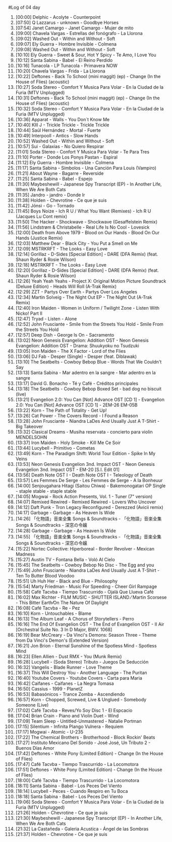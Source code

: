 #Log of 04 day

1. [00:00] Delphic - Acolyte - Counterpoint
1. [07:50] Q Lazzarus - unknown - Goodbye Horses
1. [07:54] Janet Camargo - Janet Camargo - Mujer de mito
1. [09:00] Chavela Vargas - Estrellas del fonógrafo - La Llorona
1. [09:02] Washed Out - Within and Without - Soft
1. [09:07] Ely Guerra - Hombre Invisible - Colmena
1. [09:08] Washed Out - Within and Without - Soft
1. [10:10] Ely Guerra - Sweet & Sour, Hot Y Spicy - Te Amo, I Love You
1. [10:12] Santa Sabina - Babel - El Reino Perdido
1. [10:16] Tunacola - LP Tunacola - Primavera NOW
1. [10:20] Chavela Vargas - Frida - La Llorona
1. [10:22] Deftones - Back To School (mini maggit) (ep) - Change (In the House of Flies) (acoustic)
1. [10:27] Soda Stereo - Comfort Y Musica Para Volar - En la Ciudad de la Furia (MTV Unplugged)
1. [10:31] Deftones - Back To School (mini maggit) (ep) - Change (In the House of Flies) (acoustic)
1. [10:32] Soda Stereo - Comfort Y Musica Para Volar - En la Ciudad de la Furia (MTV Unplugged)
1. [10:36] Apparat - Walls - You Don´t Know Me
1. [10:40] KIll J - Trickle Trickle - Trickle Trickle
1. [10:44] Saúl Hernández - Mortal - Fuerte
1. [10:49] Interpooll - Antics - Slow Hands
1. [10:52] Washed Out - Within and Without - Soft
1. [10:57] Sui - Galaxias - No Quiero Respirar
1. [11:01] Soda Stereo - Confort Y Musica Para Volar - Te Para Tres
1. [11:10] Porter - Donde Los Ponys Pastan - Espiral
1. [11:12] Ely Guerra - Hombre Invisible - Colmena
1. [11:17] Santa Sabina - Símbolos - Una Canción Para Louis (Vampiro)
1. [11:21] About Wayne - Bagarre - Reverside
1. [11:25] Santa Sabina - Babel - Espejo
1. [11:30] Maybeshewill - Japanese Spy Transcript (EP) - In Another Life, When We Are Both Cats
1. [11:35] Jandro - jandro - Donde Ir
1. [11:38] Holden - Chevrotine - Ce que je suis
1. [11:42] Jónsi - Go - Tornado
1. [11:45] Boys Noize - Ich R U / What You Want (Remixes) - Ich R U (Jacques Lu Cont remix)
1. [11:50] The Hacker - Shockwave - Shockwave (Gesaffelstein Remix)
1. [11:56] Lindstrøm & Christabelle - Real Life Is No Cool - Lovesick
1. [12:00] Death from Above 1979 - Blood on Our Hands - Blood On Our Hands (Justice Remix)
1. [12:03] Matthew Dear - Black City - You Put a Smell on Me
1. [12:09] MSTRKRFT - The Looks - Easy Love
1. [12:14] Gorillaz - D-Sides [Special Edition] - DARE (DFA Remix) (feat. Shaun Ryder & Rosie Wilson)
1. [12:18] MSTRKRFT - The Looks - Easy Love
1. [12:20] Gorillaz - D-Sides [Special Edition] - DARE (DFA Remix) (feat. Shaun Ryder & Rosie Wilson)
1. [12:26] Yeah Yeah Yeahs - Project X: Original Motion Picture Soundtrack (Deluxe Edition) - Heads Will Roll (A-Trak Remix)
1. [12:29] ZZT - Partys Over Earth - Partys Over Los Angeles
1. [12:34] Martin Solveig - The Night Out EP - The Night Out (A-Trak Remix)
1. [12:40] Iron Maiden - Women in Uniform / Twilight Zone - Listen With Nicko! Part II
1. [12:47] Tryad - Listen - Alone
1. [12:52] John Frusciante - Smile from the Streets You Hold - Smile From the Streets You Hold
1. [12:57] Deep Dish - George Is On - Sacramento
1. [13:02] Neon Genesis Evangelion: Addition OST - Neon Genesis Evangelion: Addition OST - Drama: Shuukyoku no Tsudzuki
1. [13:05] Iron Maiden - The X Factor - Lord of the Flies
1. [13:06] DJ Fab - Desper (Single) - Desper (feat. Diblawak)
1. [13:10] The Seatbelts - Cowboy Bebop Blue - Words That We Couldn't Say
1. [13:13] Santa Sabina - Mar adentro en la sangre - Mar adentro en la sangre
1. [13:17] David G. Bonacho - Té y Café - Créditos principales
1. [13:18] The Seatbelts - Cowboy Bebop Boxed Set - bad dog no biscuit (live)
1. [13:21] Evangelion 2.0: You Can [Not] Advance OST [CD 1] - Evangelion 2.0: You Can [Not] Advance OST [CD 1] - 2EM-26 EM-05B
1. [13:22] Korn - The Path of Totality - Get Up!
1. [13:26] Cat Power - The Covers Record - I Found a Reason
1. [13:28] John Frusciante - Niandra LaDes And Usually Just A T-Shirt - Big Takeover
1. [13:32] Clasical Dreams - Musiha reservata - concierto para violin MENDELSOHN
1. [13:37] Iron Maiden - Holy Smoke - Kill Me Ce Soir
1. [13:44] Lucybell - Primitivo - Cometas
1. [13:49] Korn - The Paradigm Shift: World Tour Edition - Spike In My Veins
1. [13:53] Neon Genesis Evangelion 3nd. Impact OST - Neon Genesis Evangelion 3nd. Impact OST - EM-20 [S.I. Edit 01]
1. [13:56] Death Note OST I - Death Note OST I - Teleology of Death
1. [13:57] Les Femmes De Serge - Les Femmes de Serge - A la Bonheuur
1. [14:00] Senjougahara Hitagi (Saitou Chiwa) - Bakemonogatari OP Single - staple stable - staple stable
1. [14:05] Mogwai - Rock Action Presents, Vol. 1 - Tuner (7" version)
1. [14:07] Remixed Rewired - Remixed Rewired - Lovers Who Uncover
1. [14:12] Daft Punk - Tron Legacy Reconfigured - Derezzed (Avicii remix)
1. [14:17] Garbage - Garbage - As Heaven Is Wide
1. [14:26] 「化物語」音楽全集 Songs & Soundtracks - 「化物語」音楽全集 Songs & Soundtracks - 深窓の令嬢
1. [14:28] Garbage - Garbage - As Heaven Is Wide
1. [14:55] 「化物語」音楽全集 Songs & Soundtracks - 「化物語」音楽全集 Songs & Soundtracks - 深窓の令嬢
1. [15:22] Nortec Collective: Hiperboreal - Border Revolver - Mexican Madness
1. [15:27] Austin TV - Fontana Bella - Voló Al Cielo
1. [15:45] The Seatbelts - Cowboy Bebop No Disc - The Egg and you
1. [15:49] John Frusciante - Niandra LaDes And Usually Just A T-Shirt - Ten To Butter Blood Voodoo
1. [15:51] Uh Huh Her - Black and Blue - Philosophy
1. [15:54] Marty Friedman - Music For Speeding - Cheer Girl Rampage
1. [15:58] Café Tacvba - Tiempo Trascurrido - Ojalá Que Llueva Café
1. [16:02] Max Richter - FILM MUSIC - SHUTTER ISLAND ⁄ Martin Scorsese - This Bitter Earth⁄On The Nature Of Daylight
1. [16:08] Café Tacvba - Re - Pez
1. [16:10] Korn - Untouchables - Blame
1. [16:13] The Album Leaf - A Chorus of Storytellers - Perro
1. [16:16] The End Of Evangelion OST - The End of Evangelion OST - II Air [Orchestral Suite No. 3 In D Major, BWV. 1068]
1. [16:19] Bear McCreary - Da Vinci's Demons: Season Three - Theme from Da Vinci's Demon's (Extended Version)
1. [16:21] Jon Brion - Eternal Sunshine of the Spotless Mind - Spotless Mind
1. [16:23] Ellen Allien - Dust RMX - You (Munk Remix)
1. [16:28] Lucybell - (Soda Stereo) Tributo - Juegos De Seducción
1. [16:32] Vangelis - Blade Runner - Love Theme
1. [16:37] This Will Destroy You - Another Language - The Puritan
1. [16:40] Youtube Covers - Youtube Covers - Carta para Maria
1. [16:42] Caifanes - Caifanes - La Negra Tomasa
1. [16:50] Cassius - 1999 - PlanetZ
1. [16:53] Babasónicos - Trance Zomba - Ascendiendo
1. [16:57] Korn - Chopped, Screwed, Live & Unglued - Somebody Someone (Live)
1. [17:02] Café Tacvba - Reves/Yo Soy Disc 1 - El Espcacio
1. [17:04] Brian Crain - Piano and Violin Duet - Wind
1. [17:09] Team Sleep - Untitled-Unmastered - Natalie Portman
1. [17:15] Silentium - Infinita Plango Vulnera - Requiem
1. [17:17] Mogwai - Atomic - U-235
1. [17:22] The Chemical Brothers - Brotherhood - Block Rockin' Beats
1. [17:27] Instituto Mexicano Del Sonido - José José, Un Tributo 2 - Buenos Días Amor
1. [17:42] Deftones - White Pony (Limited Edition) - Change (In the House of Flies)
1. [17:47] Café Tacvba - Tiempo Trascurrido - La Locomotora
1. [17:51] Deftones - White Pony (Limited Edition) - Change (In the House of Flies)
1. [18:00] Café Tacvba - Tiempo Trascurrido - La Locomotora
1. [18:11] Santa Sabina - Babel - Los Peces Del Viento
1. [18:14] Lucybell - Peces - Cuando Respiro en Tu Boca
1. [18:18] Santa Sabina - Babel - Los Peces Del Viento
1. [19:06] Soda Stereo - Comfort Y Musica Para Volar - En la Ciudad de la Furia (MTV Unplugged)
1. [21:26] Holden - Chevrotine - Ce que je suis
1. [21:30] Maybeshewill - Japanese Spy Transcript (EP) - In Another Life, When We Are Both Cats
1. [21:32] La Castañeda - Galeria Acustica - Ángel de las Sombras
1. [21:37] Holden - Chevrotine - Ce que je suis
